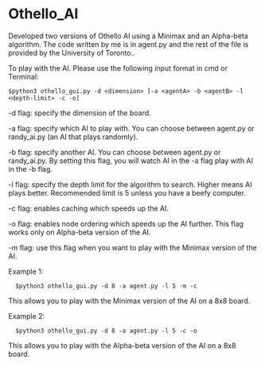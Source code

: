 # Othello_AI

Developed two versions of Othello AI using a Minimax and an Alpha-beta algorithm. The code written by me is in agent.py and the rest of the file is provided by the University of Toronto..

To play with the AI. Please use the following input format in cmd or Terminal:
```
$python3 othello_gui.py -d <dimension> [-a <agentA> -b <agentB> -l <depth-limit> -c -o]
```
-d flag: specify the dimension of the board.
  
-a flag: specify which AI to play with. You can choose between agent.py or randy_ai.py (an AI that plays randomly).
 
-b flag: specify another AI. You can choose between agent.py or randy_ai.py. By setting this flag, you will watch AI in the -a flag play with AI in the -b flag.
 
-l flag: specify the depth limit for the algorithm to search. Higher means AI plays better. Recommended limit is 5 unless you have a beefy computer.

-c flag: enables caching which speeds up the AI.

-o flag: enables node ordering which speeds up the AI further. This flag works only on Alpha-beta version of the AI.
 
-m flag: use this flag when you want to play with the Minimax version of the AI.

Example 1:
```
  $python3 othello_gui.py -d 8 -a agent.py -l 5 -m -c
```
This allows you to play with the Minimax version of the AI on a 8x8 board.

Example 2:
```
  $python3 othello_gui.py -d 8 -a agent.py -l 5 -c -o
```
This allows you to play with the Alpha-beta version of the AI on a 8x8 board.
